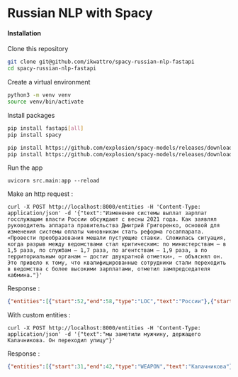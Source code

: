 # Russian NLP with Spacy

#### Installation

Clone this repository

```bash
git clone git@github.com/ikwattro/spacy-russian-nlp-fastapi
cd spacy-russian-nlp-fastapi
```

Create a virtual environment

```bash
python3 -m venv venv
source venv/bin/activate
```

Install packages

```bash
pip install fastapi[all]
pip install spacy

pip install https://github.com/explosion/spacy-models/releases/download/ru_core_news_lg-3.2.0/ru_core_news_lg-3.2.0-py3-none-any.whl
pip install https://github.com/explosion/spacy-models/releases/download/ru_core_news_lg-3.2.0/ru_core_news_lg-3.2.0.tar.gz
```

Run the app

```
uvicorn src.main:app --reload
```

Make an http request : 

```
curl -X POST http://localhost:8000/entities -H 'Content-Type: application/json' -d '{"text":"Изменение системы выплат зарплат госслужащим власти России обсуждают с весны 2021 года. Как заявлял руководитель аппарата правительства Дмитрий Григоренко, основой для изменения системы оплаты чиновникам стать реформа госаппарата. «Провести преобразования мешали пустующие ставки. Сложилась ситуация, когда разрыв между ведомствами стал критическим: по министерствам — в 1,5 раза, по службам — 1,7 раза, по агентствам — 1,9 раза, а по территориальным органам — достиг двукратной отметки», — объяснял он. Это привело к тому, что квалифицированные сотрудники стали переходить в ведомства с более высокими зарплатами, отметил зампредседателя кабмина."}'
```

Response : 

```json
{"entities":[{"start":52,"end":58,"type":"LOC","text":"России"},{"start":136,"end":154,"type":"PER","text":"Дмитрий Григоренко"}]}
```


With custom entities : 

```
curl -X POST http://localhost:8000/entities -H 'Content-Type: application/json' -d '{"text":"мы заметили мужчину, держащего Калачникова. Он переходил улицу"}'
```

Response : 

```json
{"entities":[{"start":31,"end":42,"type":"WEAPON","text":"Калачникова"}]}
```



